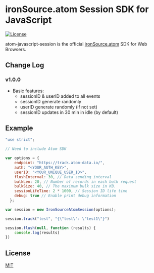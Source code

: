 # ironSource.atom Session SDK for JavaScript

[![License][license-image]][license-url]

atom-javascript-session is the official [ironSource.atom](http://www.ironsrc.com/data-flow-management) SDK for Web Browsers.

## Change Log
### v1.0.0
- Basic features: 
    - sessionID & userID added to all events
    - sessionID generate randomly
    - userID generate randomly (if not set)
    - sessionID updates in 30 min in idle (by default)

## Example
```js
"use strict";

// Need to include Atom SDK

var options = {
    endpoint: "https://track.atom-data.io/",
    auth: "<YOUR_AUTH_KEY>",
    userID: "<YOUR_UNIQUE_USER_ID>",
    flushInterval: 30, // Data sending interval
    bulkLen: 20, // Number of records in each bulk request
    bulkSize: 40, // The maximum bulk size in KB.
    sessionLifeTime: 2 * 1000, // Session ID life time
    debug: true // Enable print debug information
  };

var session = new IronSourceAtomSession(options);

session.track("test", "{\"test\": \"test1\"}")

session.flush(null, function (results) {
    console.log(results)
})
```

## License
[MIT](LICENSE)

[license-image]: https://img.shields.io/badge/license-MIT-blue.svg
[license-url]: LICENSE